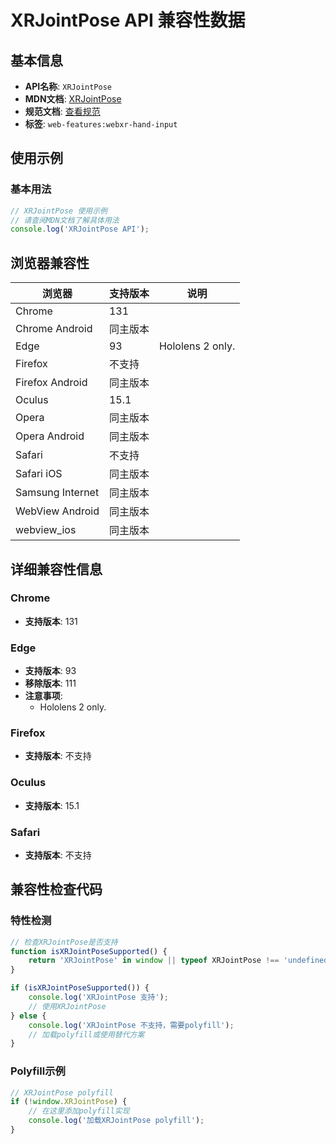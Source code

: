 # XRJointPose API 兼容性数据

## 基本信息

- **API名称**: `XRJointPose`
- **MDN文档**: [XRJointPose](https://developer.mozilla.org/docs/Web/API/XRJointPose)
- **规范文档**: [查看规范](https://immersive-web.github.io/webxr-hand-input/#xrjointpose-interface)
- **标签**: `web-features:webxr-hand-input`

## 使用示例

### 基本用法

```javascript
// XRJointPose 使用示例
// 请查阅MDN文档了解具体用法
console.log('XRJointPose API');
```

## 浏览器兼容性

| 浏览器 | 支持版本 | 说明 |
|--------|----------|------|
| Chrome | 131 |  |
| Chrome Android | 同主版本 |  |
| Edge | 93 | Hololens 2 only. |
| Firefox | 不支持 |  |
| Firefox Android | 同主版本 |  |
| Oculus | 15.1 |  |
| Opera | 同主版本 |  |
| Opera Android | 同主版本 |  |
| Safari | 不支持 |  |
| Safari iOS | 同主版本 |  |
| Samsung Internet | 同主版本 |  |
| WebView Android | 同主版本 |  |
| webview_ios | 同主版本 |  |

## 详细兼容性信息

### Chrome

- **支持版本**: 131

### Edge

- **支持版本**: 93
- **移除版本**: 111
- **注意事项**:
  - Hololens 2 only.

### Firefox

- **支持版本**: 不支持

### Oculus

- **支持版本**: 15.1

### Safari

- **支持版本**: 不支持

## 兼容性检查代码

### 特性检测

```javascript
// 检查XRJointPose是否支持
function isXRJointPoseSupported() {
    return 'XRJointPose' in window || typeof XRJointPose !== 'undefined';
}

if (isXRJointPoseSupported()) {
    console.log('XRJointPose 支持');
    // 使用XRJointPose
} else {
    console.log('XRJointPose 不支持，需要polyfill');
    // 加载polyfill或使用替代方案
}
```

### Polyfill示例

```javascript
// XRJointPose polyfill
if (!window.XRJointPose) {
    // 在这里添加polyfill实现
    console.log('加载XRJointPose polyfill');
}
```

